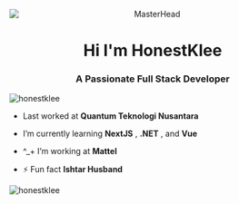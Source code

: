 <p align="center">
  <img src="https://i.pinimg.com/originals/b7/27/60/b72760836225cbde54503ef235eccab7.gif" alt="MasterHead" style="display: block; margin: auto;"/>
</p>


<h1 align="center">Hi I'm HonestKlee</h1>
<h3 align="center">A Passionate Full Stack Developer</h3>

<p align="left"> <img src="https://komarev.com/ghpvc/?username=honestklee&label=Profile%20views&color=0e75b6&style=flat" alt="honestklee" /> </p>

- Last worked at **Quantum Teknologi Nusantara**

- I’m currently learning **NextJS** , **.NET** , and **Vue**

- ^_+ I’m working at **Mattel**

- ⚡ Fun fact **Ishtar Husband**



<p><img align="center" src="https://github-readme-stats.vercel.app/api/top-langs?username=honestklee&show_icons=true&locale=en&layout=compact" alt="honestklee" /></p>
